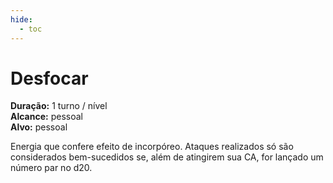 ```yaml
---
hide:
  - toc
---
```


# Desfocar

**Duração:** 1 turno / nível  
**Alcance:** pessoal  
**Alvo:** pessoal  

Energia que confere efeito de incorpóreo. Ataques realizados só são considerados bem-sucedidos se, além de atingirem sua CA, for lançado um número par no d20.